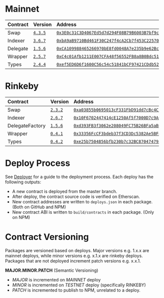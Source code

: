 # Mainnet

| Contract | Version                                                            | Address                                                                                                                 | Commit                                                                                                    |
| :------- | :----------------------------------------------------------------- | :---------------------------------------------------------------------------------------------------------------------- | :-------------------------------------------------------------------------------------------------------- |
| Swap     | [`4.3.5`](https://www.npmjs.com/package/@airswap/swap/v/4.3.5)     | [`0x3E0c31C3D4067Ed5d7d294F08B79B6003B7bf9c8`](https://etherscan.io/address/0x3E0c31C3D4067Ed5d7d294F08B79B6003B7bf9c8) | [`5e8a07c`](https://github.com/airswap/airswap-protocols/commit/5e8a07c7cb7d2b9a8456194eeb43da853b21f45f) |
| Indexer  | [`3.6.7`](https://www.npmjs.com/package/@airswap/indexer/v/3.6.7)  | [`0xbA9aB9710Bd461F30C247f4cA2Cb7f453C22570e`](https://etherscan.io/address/0xbA9aB9710Bd461F30C247f4cA2Cb7f453C22570e) | [`5e8a07c`](https://github.com/airswap/airswap-protocols/commit/5e8a07c7cb7d2b9a8456194eeb43da853b21f45f) |
| Delegate | [`1.5.6`](https://www.npmjs.com/package/@airswap/delegate/v/1.5.6) | [`0xCA109988465266970bE8fd0048A7e235b9e62Bc3`](https://etherscan.io/address/0xCA109988465266970bE8fd0048A7e235b9e62Bc3) | [`5e8a07c`](https://github.com/airswap/airswap-protocols/commit/5e8a07c7cb7d2b9a8456194eeb43da853b21f45f) |
| Wrapper  | [`2.5.7`](https://www.npmjs.com/package/@airswap/wrapper/v/2.5.7)  | [`0xC4c01Afb1211E007CFA48f56552FB8a8B0Bdc51c`](https://etherscan.io/address/0xC4c01Afb1211E007CFA48f56552FB8a8B0Bdc51c) | [`5e8a07c`](https://github.com/airswap/airswap-protocols/commit/5e8a07c7cb7d2b9a8456194eeb43da853b21f45f) |
| Types    | [`2.4.4`](https://www.npmjs.com/package/@airswap/types/v/2.4.4)    | [`0xef5ED6D6f1600C56c54c51841bCF97421CDdb52d`](https://etherscan.io/address/0xef5ED6D6f1600C56c54c51841bCF97421CDdb52d) | [`5e8a07c`](https://github.com/airswap/airswap-protocols/commit/5e8a07c7cb7d2b9a8456194eeb43da853b21f45f) |

# Rinkeby

| Contract | Version                                                           | Address                                                                                                                         | Commit                                                                                                        |
| :------- | :---------------------------------------------------------------- | :------------------------------------------------------------------------------------------------------------------------------ | ------------------------------------------------------------------------------------------------------------- |
| Swap     | [`2.3.2`](https://www.npmjs.com/package/@airswap/swap/v/3.3.4)    | [`0xa03855b0695013cF331FbD91dd7cBc4C2211793f`](https://rinkeby.etherscan.io/address/0xa03855b0695013cF331FbD91dd7cBc4C2211793f) | [`2e5f830`](https://github.com/airswap/airswap-protocols/commit/2e5f83020e850aa4435e98ed0481ec22a3267fe8) |
| Indexer  | [`2.6.7`](https://www.npmjs.com/package/@airswap/indexer/v/2.6.7) | [`0x10F6702447414cE1250Af5f7000D7c9A0f04E824`](https://rinkeby.etherscan.io/address/0x10F6702447414cE1250Af5f7000D7c9A0f04E824) | [`2e5f830`](https://github.com/airswap/airswap-protocols/commit/2e5f83020e850aa4435e98ed0481ec22a3267fe8) |
| DelegateFactory    | [`1.5.6`](https://www.npmjs.com/package/@airswap/delegate/v/1.5.6)   | [`0xd393FB3f3062e208049FC75B26BFa5aB0890CBB3`](https://etherscan.io/address/0xd393FB3f3062e208049FC75B26BFa5aB0890CBB3) | [`2e5f830`](https://github.com/airswap/airswap-protocols/commit/2e5f83020e850aa4435e98ed0481ec22a3267fe8) |
| Wrapper  | [`0.4.1`](https://www.npmjs.com/package/@airswap/wrapper/v/0.4.1) | [`0x33356FcCF3bdeb37f3CD3Dc5382Ae5BF4AAda26c`](https://rinkeby.etherscan.io/address/0x33356FcCF3bdeb37f3CD3Dc5382Ae5BF4AAda26c) | [`2e5f830`](https://github.com/airswap/airswap-protocols/commit/2e5f83020e850aa4435e98ed0481ec22a3267fe8) |
| Types    | [`0.4.2`](https://www.npmjs.com/package/@airswap/types/v/0.4.2)   | [`0xe25b7504856bfb230b7c32BC87047479815cbc70`](https://rinkeby.etherscan.io/address/0xe25b7504856bfb230b7c32BC87047479815cbc70) | [`4677147`](https://github.com/airswap/airswap-protocols/commit/4677147c63109ca7202e8c03b6298cab2f8fecda) |

# Deploy Process

See [Deployer](https://github.com/airswap/airswap-protocols/tree/master/utils/deployer) for a guide to the deployment process. Each deploy has the following outputs:

- A new contract is deployed from the master branch.
- After deploy, the contract source code is verified on Etherscan.
- New contract addresses are written to `deploys.json` in each package. (Both on GitHub and NPM)
- New contract ABI is written to `build/contracts` in each package. (Only on NPM)

# Contract Versioning

Packages are versioned based on deploys. Major versions e.g. 1.x.x are mainnet deploys, while minor versions e.g. x.1.x are rinkeby deploys. Packages that are not deployed increment patch versions e.g. x.x.1.

**MAJOR.MINOR.PATCH** (Semantic Versioning)

- _MAJOR_ is incremented on _MAINNET_ deploy
- _MINOR_ is incremented on _TESTNET_ deploy (specifically RINKEBY)
- _PATCH_ is incremented to publish to NPM, unrelated to a deploy.
